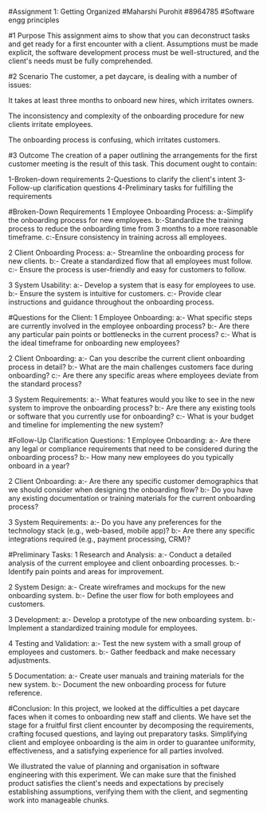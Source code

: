 #Assignment 1: Getting Organized
#Maharshi Purohit
#8964785
#Software engg principles

#1 Purpose
This assignment aims to show that you can deconstruct tasks and get ready for a first encounter with a client. Assumptions must be made explicit, the software development process must be well-structured, and the client's needs must be fully comprehended.

#2 Scenario
The customer, a pet daycare, is dealing with a number of issues:

It takes at least three months to onboard new hires, which irritates owners.


The inconsistency and complexity of the onboarding procedure for new clients irritate employees.

The onboarding process is confusing, which irritates customers.

#3 Outcome
The creation of a paper outlining the arrangements for the first customer meeting is the result of this task. This document ought to contain:

1-Broken-down requirements
2-Questions to clarify the client's intent
3-Follow-up clarification questions
4-Preliminary tasks for fulfilling the requirements

#Broken-Down Requirements
1 Employee Onboarding Process:
a:-Simplify the onboarding process for new employees.
b:-Standardize the training process to reduce the onboarding time from 3 months to a more reasonable timeframe.
c:-Ensure consistency in training across all employees.

2 Client Onboarding Process:
a:- Streamline the onboarding process for new clients.
b:- Create a standardized flow that all employees must follow.
c:- Ensure the process is user-friendly and easy for customers to follow.

3 System Usability:
a:- Develop a system that is easy for employees to use.
b:- Ensure the system is intuitive for customers.
c:- Provide clear instructions and guidance throughout the onboarding process. 

#Questions for the Client:
1 Employee Onboarding:
a:- What specific steps are currently involved in the employee onboarding process?
b:- Are there any particular pain points or bottlenecks in the current process?
c:- What is the ideal timeframe for onboarding new employees?

2 Client Onboarding:
a:- Can you describe the current client onboarding process in detail?
b:- What are the main challenges customers face during onboarding?
c:- Are there any specific areas where employees deviate from the standard process?

3 System Requirements:
a:- What features would you like to see in the new system to improve the onboarding process?
b:- Are there any existing tools or software that you currently use for onboarding?
c:- What is your budget and timeline for implementing the new system?

#Follow-Up Clarification Questions:
1 Employee Onboarding:
a:- Are there any legal or compliance requirements that need to be considered during the onboarding process?
b:- How many new employees do you typically onboard in a year?

2 Client Onboarding:
a:- Are there any specific customer demographics that we should consider when designing the onboarding flow?
b:- Do you have any existing documentation or training materials for the current onboarding process?

3 System Requirements:
a:- Do you have any preferences for the technology stack (e.g., web-based, mobile app)?
b:- Are there any specific integrations required (e.g., payment processing, CRM)?

#Preliminary Tasks:
1 Research and Analysis:
a:- Conduct a detailed analysis of the current employee and client onboarding processes.
b:- Identify pain points and areas for improvement.

2 System Design:
a:- Create wireframes and mockups for the new onboarding system.
b:- Define the user flow for both employees and customers.

3 Development:
a:- Develop a prototype of the new onboarding system.
b:- Implement a standardized training module for employees.

4 Testing and Validation:
a:- Test the new system with a small group of employees and customers.
b:- Gather feedback and make necessary adjustments.

5 Documentation:
a:- Create user manuals and training materials for the new system.
b:- Document the new onboarding process for future reference.

#Conclusion:
In this project, we looked at the difficulties a pet daycare faces when it comes to onboarding new staff and clients. We have set the stage for a fruitful first client encounter by decomposing the requirements, crafting focused questions, and laying out preparatory tasks. Simplifying client and employee onboarding is the aim in order to guarantee uniformity, effectiveness, and a satisfying experience for all parties involved.

We illustrated the value of planning and organisation in software engineering with this experiment. We can make sure that the finished product satisfies the client's needs and expectations by precisely establishing assumptions, verifying them with the client, and segmenting work into manageable chunks.

